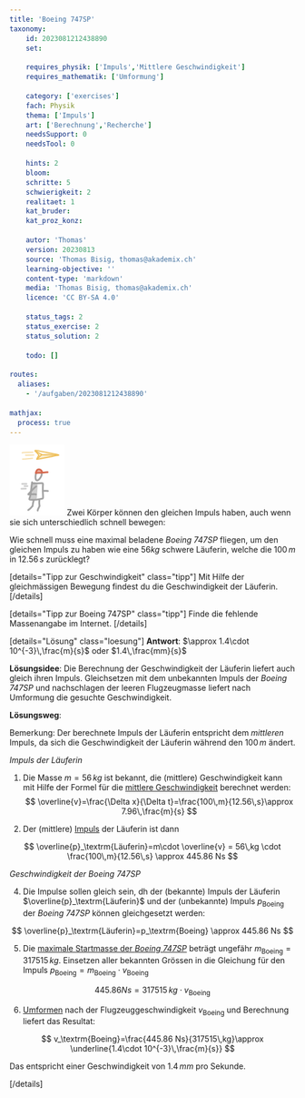 ```yaml
---
title: 'Boeing 747SP'
taxonomy:
	id: 2023081212438890
	set:

	requires_physik: ['Impuls','Mittlere Geschwindigkeit']
	requires_mathematik: ['Umformung']

	category: ['exercises']
	fach: Physik
	thema: ['Impuls']
	art: ['Berechnung','Recherche']
	needsSupport: 0
	needsTool: 0

	hints: 2
	bloom: 
	schritte: 5
	schwierigkeit: 2
	realitaet: 1
	kat_bruder:
	kat_proz_konz: 

	autor: 'Thomas'
	version: 20230813
	source: 'Thomas Bisig, thomas@akademix.ch'
	learning-objective: ''
	content-type: 'markdown'
	media: 'Thomas Bisig, thomas@akademix.ch'
	licence: 'CC BY-SA 4.0'

	status_tags: 2
	status_exercise: 2
	status_solution: 2

	todo: []

routes:
  aliases:
    - '/aufgaben/2023081212438890'
    
mathjax:
  process: true
---
```

![Person rennt mit Papierflieger über ihr](person-rennt-mit-flieger.svg?resize=250,300&class=float-right)
Zwei Körper können den gleichen Impuls haben, auch wenn sie sich unterschiedlich schnell bewegen:

Wie schnell muss eine maximal beladene _Boeing 747SP_ fliegen, um den gleichen Impuls zu haben wie eine $56 kg$ schwere Läuferin, welche die $100\,m$ in $12.56\,s$ zurücklegt?

[details="Tipp zur Geschwindigkeit" class="tipp"]
Mit Hilfe der gleichmässigen Bewegung findest du die Geschwindigkeit der Läuferin.
[/details]

[details="Tipp zur Boeing 747SP" class="tipp"]
Finde die fehlende Massenangabe im Internet.
[/details]

[details="Lösung" class="loesung"]
**Antwort**: $\approx 1.4\cdot 10^{-3}\,\frac{m}{s}$ oder $1.4\,\frac{mm}{s}$

**Lösungsidee**:
Die Berechnung der Geschwindigkeit der Läuferin liefert auch gleich ihren Impuls. Gleichsetzen mit dem unbekannten Impuls der _Boeing 747SP_ und nachschlagen der leeren Flugzeugmasse liefert nach Umformung die gesuchte Geschwindigkeit.

**Lösungsweg**:

Bemerkung: Der berechnete Impuls der Läuferin entspricht dem _mittleren_ Impuls, da sich die Geschwindigkeit der Läuferin während den $100\,m$ ändert.

_Impuls der Läuferin_

1. Die Masse $m=56\,kg$ ist bekannt, die (mittlere) Geschwindigkeit kann mit Hilfe der Formel für die [mittlere Geschwindigkeit](/konzepte/mittlere-geschwindigkeit) berechnet werden:
$$
\overline{v}=\frac{\Delta x}{\Delta t}=\frac{100\,m}{12.56\,s}\approx 7.96\,\frac{m}{s}
$$

2. Der (mittlere) [Impuls](/konzepte/impuls) der Läuferin ist dann

$$
\overline{p}_\textrm{Läuferin}=m\cdot \overline{v} = 56\,kg \cdot \frac{100\,m}{12.56\,s} \approx 445.86 Ns
$$

_Geschwindigkeit der Boeing 747SP_

4. Die Impulse sollen gleich sein, dh der (bekannte) Impuls der Läuferin $\overline{p}_\textrm{Läuferin}$ und der (unbekannte) Impuls $p_\textrm{Boeing}$ der _Boeing 747SP_ können gleichgesetzt werden:

$$
\overline{p}_\textrm{Läuferin}=p_\textrm{Boeing} \approx 445.86 Ns
$$

5. Die [maximale Startmasse der _Boeing 747SP_](https://de.wikipedia.org/wiki/Boeing_747#Technische_Daten) beträgt ungefähr $m_\textrm{Boeing}=317515\,kg$. Einsetzen aller bekannten Grössen in die Gleichung für den Impuls $p_\textrm{Boeing}=m_\textrm{Boeing}\cdot v_\textrm{Boeing}$

$$
445.86 Ns = 317515\,kg \cdot v_\textrm{Boeing}
$$

6. [Umformen](/konzepte/umformung) nach der Flugzeuggeschwindigkeit $v_\textrm{Boeing}$ und Berechnung liefert das Resultat:

$$
v_\textrm{Boeing}=\frac{445.86 Ns}{317515\,kg}\approx \underline{1.4\cdot 10^{-3}\,\frac{m}{s}}
$$

Das entspricht einer Geschwindigkeit von $1.4\,mm$ pro Sekunde.

[/details]